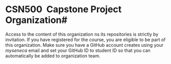 # CSN500  Capstone Project Organization#

Access to the content of this organization ns its repositories is strictly by invitation. 
If you have registered for the course, you are eligible to be part of this organization.
Make sure you have a GitHub account creates using your _myseneca_ email and set your GitHub ID to student ID so that you can automatically be added to organization team.
